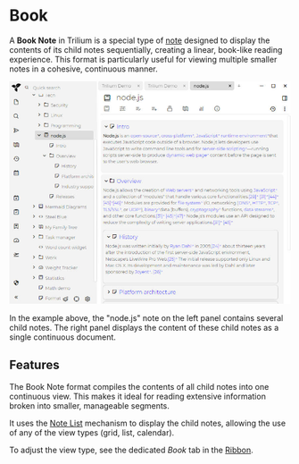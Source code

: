 # Book
A **Book Note** in Trilium is a special type of [note](../Basic%20Concepts%20and%20Features/Notes.md) designed to display the contents of its child notes sequentially, creating a linear, book-like reading experience. This format is particularly useful for viewing multiple smaller notes in a cohesive, continuous manner.

![](1_Book_image.png)

In the example above, the "node.js" note on the left panel contains several child notes. The right panel displays the content of these child notes as a single continuous document.

## Features

The Book Note format compiles the contents of all child notes into one continuous view. This makes it ideal for reading extensive information broken into smaller, manageable segments.

It uses the [Note List](../Basic%20Concepts%20and%20Features/Notes/Note%20List.md) mechanism to display the child notes, allowing the use of any of the view types (grid, list, calendar).

To adjust the view type, see the dedicated _Book_ tab in the [Ribbon](../Basic%20Concepts%20and%20Features/UI%20Elements/Ribbon.md).